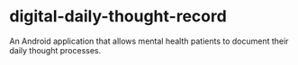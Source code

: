 # digital-daily-thought-record
An Android application that allows mental health patients to document their daily thought processes.
